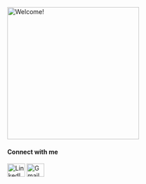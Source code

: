 <div>
<p><img align="center" src="https://c.tenor.com/mGgWY8RkgYMAAAAC/hello-world.gif" alt="Welcome!" width="300"/><p>

#### Connect with me 
<p align="center">

<a href="https://linkedin.com/in/AswathiGR"><img align="center" src="https://cdn-icons-png.flaticon.com/128/1383/1383262.png" alt="LinkedIn profile" height="30" width="40" /></a>
<a href="mailto:aswathigr2001@gmail.com"><img align="center" src="https://img-premium.flaticon.com/png/128/2875/premium/2875394.png?token=exp=1632775992~hmac=aeb5244249659472cb55afc3a42cb543" alt="Gmail" height="30" width="40" /></a>

  
 

